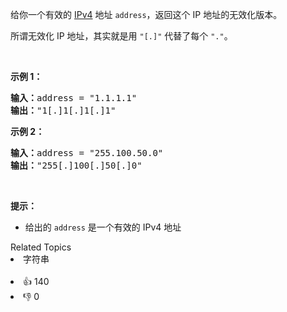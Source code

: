 <p>给你一个有效的 <a href="https://baike.baidu.com/item/IPv4" target="_blank">IPv4</a> 地址&nbsp;<code>address</code>，返回这个 IP 地址的无效化版本。</p>

<p>所谓无效化&nbsp;IP 地址，其实就是用&nbsp;<code>"[.]"</code>&nbsp;代替了每个 <code>"."</code>。</p>

<p>&nbsp;</p>

<p><strong>示例 1：</strong></p>

<pre><strong>输入：</strong>address = "1.1.1.1"
<strong>输出：</strong>"1[.]1[.]1[.]1"
</pre>

<p><strong>示例 2：</strong></p>

<pre><strong>输入：</strong>address = "255.100.50.0"
<strong>输出：</strong>"255[.]100[.]50[.]0"
</pre>

<p>&nbsp;</p>

<p><strong>提示：</strong></p>

<ul> 
 <li>给出的&nbsp;<code>address</code>&nbsp;是一个有效的 IPv4 地址</li> 
</ul>

<div><div>Related Topics</div><div><li>字符串</li></div></div><br><div><li>👍 140</li><li>👎 0</li></div>